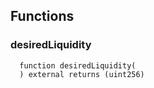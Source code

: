 ## Functions

### desiredLiquidity

```solidity
  function desiredLiquidity(
  ) external returns (uint256)
```
